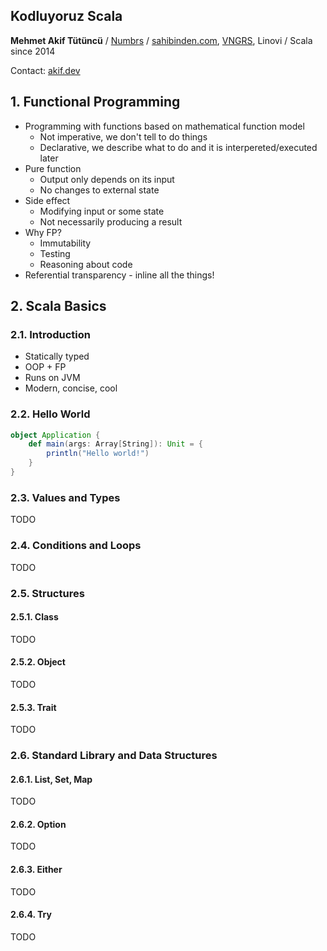 ## Kodluyoruz Scala

**Mehmet Akif Tütüncü** / [Numbrs](https://numbrs.com) / [sahibinden.com](https://sahibinden.com), [VNGRS](https://vngrs.com), Linovi / Scala since 2014

Contact: [akif.dev](https://akif.dev)

## 1. Functional Programming

* Programming with functions based on mathematical function model
  * Not imperative, we don't tell to do things
  * Declarative, we describe what to do and it is interpereted/executed later
* Pure function
  * Output only depends on its input
  * No changes to external state
* Side effect
  * Modifying input or some state
  * Not necessarily producing a result
* Why FP?
  * Immutability
  * Testing
  * Reasoning about code
* Referential transparency - inline all the things!

## 2. Scala Basics

### 2.1. Introduction

* Statically typed
* OOP + FP
* Runs on JVM
* Modern, concise, cool

### 2.2. Hello World

```scala
object Application {
	def main(args: Array[String]): Unit = {
		println("Hello world!")
	}
}
```

### 2.3. Values and Types

TODO

### 2.4. Conditions and Loops

TODO

### 2.5. Structures

#### 2.5.1. Class

TODO

#### 2.5.2. Object

TODO

#### 2.5.3. Trait

TODO

### 2.6. Standard Library and Data Structures

#### 2.6.1. List, Set, Map

TODO

#### 2.6.2. Option

TODO

#### 2.6.3. Either

TODO

#### 2.6.4. Try

TODO